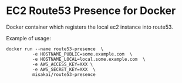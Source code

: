 # EC2 Route53 Presence for Docker

Docker container which registers the local ec2 instance into route53. 

Example of usage:
```
docker run --name route53-presence  \
          -e HOSTNAME_PUBLIC=some.example.com  \
          -e HOSTNAME_LOCAL=local.some.example.com  \
          -e AWS_ACCESS_KEY=XXX \
          -e AWS_SECRET_KEY=XXX  \
          misakai/route53-presence
```
